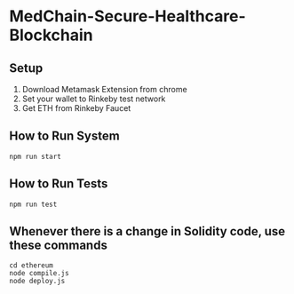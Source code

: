 # MedChain-Secure-Healthcare-Blockchain

## Setup
1. Download Metamask Extension from chrome
2. Set your wallet to Rinkeby test network
3. Get ETH from Rinkeby Faucet

## How to Run System
```
npm run start
```

## How to Run Tests
```
npm run test
```

## Whenever there is a change in Solidity code, use these commands
```
cd ethereum
node compile.js
node deploy.js
```
